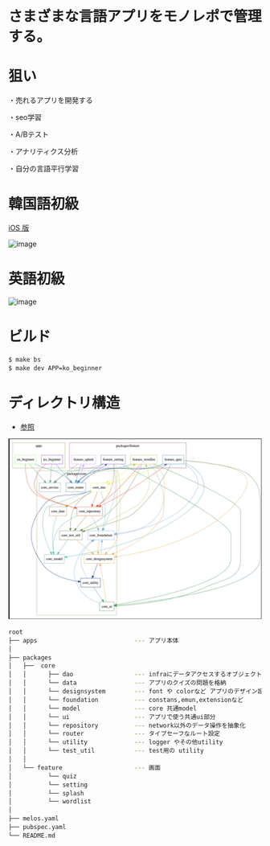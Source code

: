 # さまざまな言語アプリをモノレポで管理する。

# 狙い
・売れるアプリを開発する

・seo学習

・A/Bテスト

・アナリティクス分析

・自分の言語平行学習


# 韓国語初級
[iOS 版](https://apps.apple.com/jp/app/%E9%9F%93%E5%9B%BD%E8%AA%9E%E5%88%9D%E7%B4%9A/id6503278804)

![image](https://github.com/user-attachments/assets/76244c6d-0fac-4a98-abd7-27630be726a6)



# 英語初級

![image](https://github.com/user-attachments/assets/1fb45722-56db-4587-aa43-e835585d32e8)



# ビルド

```sh
$ make bs
$ make dev APP=ko_beginner 
```

# ディレクトリ構造 

- [参照](https://github.com/android/nowinandroid/blob/main/docs/ModularizationLearningJourney.md) 


![依存グラフ](assets/依存グラフ.png)


```sh
root
├── apps                           --- アプリ本体
│   
├── packages
│   ├──  core
│   │      ├── dao                 --- infraにデータアクセスするオブジェクト
│   │      └── data                --- アプリのクイズの問題を格納
│   │      └── designsystem        --- font や colorなど アプリのデザイン設定、localization 設定
│   │      └── foundation          --- constans,emun,extensionなど
│   │      └── model               --- core 共通model
│   │      └── ui                  --- アプリで使う共通ui部分
│   │      └── repository          --- network以外のデータ操作を抽象化
│   │      └── router              --- タイプセーフなルート設定
│   │      └── utility             --- logger やその他utility
│   │      └── test_util           --- test用の utility
│   │
│   └── feature                    --- 画面
│          └── quiz
│          └── setting
│          └── splash
│          └── wordlist
│
├── melos.yaml  
├── pubspec.yaml 
└── README.md

```
